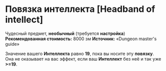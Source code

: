 # Повязка интеллекта [Headband of intellect]

Чудесный предмет, **необычный** (требуется **настройка**)
**Рекомендованная стоимость:** 8000 зм
**Источник:** «Dungeon master's guide»

Значение вашего **Интеллекта** равно **19**, пока вы носите эту **повязку**. Она не оказывает на вас эффект, если ваш **Интеллект** без неё и так уже **>=19**.